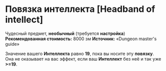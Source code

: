 # Повязка интеллекта [Headband of intellect]

Чудесный предмет, **необычный** (требуется **настройка**)
**Рекомендованная стоимость:** 8000 зм
**Источник:** «Dungeon master's guide»

Значение вашего **Интеллекта** равно **19**, пока вы носите эту **повязку**. Она не оказывает на вас эффект, если ваш **Интеллект** без неё и так уже **>=19**.